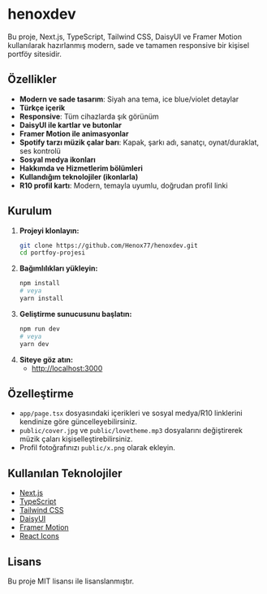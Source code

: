 # henoxdev

Bu proje, Next.js, TypeScript, Tailwind CSS, DaisyUI ve Framer Motion kullanılarak hazırlanmış modern, sade ve tamamen responsive bir kişisel portföy sitesidir.

## Özellikler

- **Modern ve sade tasarım**: Siyah ana tema, ice blue/violet detaylar
- **Türkçe içerik**
- **Responsive**: Tüm cihazlarda şık görünüm
- **DaisyUI ile kartlar ve butonlar**
- **Framer Motion ile animasyonlar**
- **Spotify tarzı müzik çalar barı**: Kapak, şarkı adı, sanatçı, oynat/duraklat, ses kontrolü
- **Sosyal medya ikonları**
- **Hakkımda ve Hizmetlerim bölümleri**
- **Kullandığım teknolojiler (ikonlarla)**
- **R10 profil kartı**: Modern, temayla uyumlu, doğrudan profil linki


## Kurulum

1. **Projeyi klonlayın:**
   ```bash
   git clone https://github.com/Henox77/henoxdev.git
   cd portfoy-projesi
   ```
2. **Bağımlılıkları yükleyin:**
   ```bash
   npm install
   # veya
   yarn install
   ```
3. **Geliştirme sunucusunu başlatın:**
   ```bash
   npm run dev
   # veya
   yarn dev
   ```
4. **Siteye göz atın:**
   - [http://localhost:3000](http://localhost:3000)

## Özelleştirme
- `app/page.tsx` dosyasındaki içerikleri ve sosyal medya/R10 linklerini kendinize göre güncelleyebilirsiniz.
- `public/cover.jpg` ve `public/lovetheme.mp3` dosyalarını değiştirerek müzik çaları kişiselleştirebilirsiniz.
- Profil fotoğrafınızı `public/x.png` olarak ekleyin.

## Kullanılan Teknolojiler
- [Next.js](https://nextjs.org/)
- [TypeScript](https://www.typescriptlang.org/)
- [Tailwind CSS](https://tailwindcss.com/)
- [DaisyUI](https://daisyui.com/)
- [Framer Motion](https://www.framer.com/motion/)
- [React Icons](https://react-icons.github.io/react-icons/)

## Lisans

Bu proje MIT lisansı ile lisanslanmıştır.

